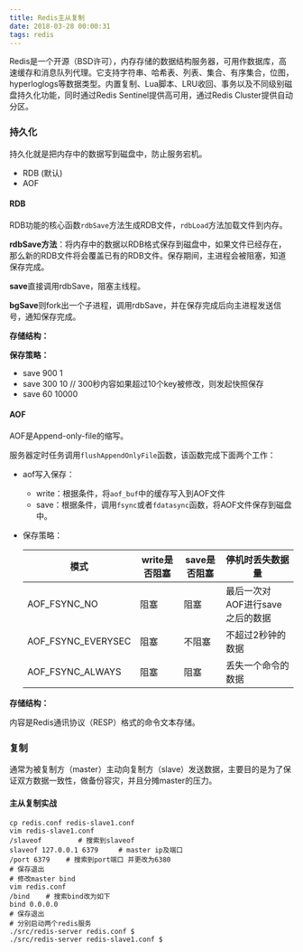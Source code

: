 ```yaml
---
title: Redis主从复制
date: 2018-03-28 00:00:31
tags: redis
---
```


Redis是一个开源（BSD许可），内存存储的数据结构服务器，可用作数据库，高速缓存和消息队列代理。它支持字符串、哈希表、列表、集合、有序集合，位图，hyperloglogs等数据类型。内置复制、Lua脚本、LRU收回、事务以及不同级别磁盘持久化功能，同时通过Redis Sentinel提供高可用，通过Redis Cluster提供自动分区。

<!--more-->

### 持久化

持久化就是把内存中的数据写到磁盘中，防止服务宕机。

* RDB   (默认)
* AOF

#### RDB

RDB功能的核心函数`rdbSave`方法生成RDB文件，`rdbLoad`方法加载文件到内存。

**rdbSave方法**：将内存中的数据以RDB格式保存到磁盘中，如果文件已经存在，那么新的RDB文件将会覆盖已有的RDB文件。保存期间，主进程会被阻塞，知道保存完成。

**save**直接调用rdbSave，阻塞主线程。

**bgSave**则fork出一个子进程，调用rdbSave，并在保存完成后向主进程发送信号，通知保存完成。

**存储结构：**



**保存策略：**

* save  900   1
* save   300   10     // 300秒内容如果超过10个key被修改，则发起快照保存
* save  60  10000 



#### AOF

AOF是Append-only-file的缩写。

服务器定时任务调用`flushAppendOnlyFile`函数，该函数完成下面两个工作：

* aof写入保存：

  * write：根据条件，将`aof_buf`中的缓存写入到AOF文件
  * save：根据条件，调用`fsync`或者`fdatasync`函数，将AOF文件保存到磁盘中。

* 保存策略：

  | 模式               | write是否阻塞 | save是否阻塞 | 停机时丢失数据量                |
  | ------------------ | ------------- | ------------ | ------------------------------- |
  | AOF_FSYNC_NO       | 阻塞          | 阻塞         | 最后一次对AOF进行save之后的数据 |
  | AOF_FSYNC_EVERYSEC | 阻塞          | 不阻塞       | 不超过2秒钟的数据               |
  | AOF_FSYNC_ALWAYS   | 阻塞          | 阻塞         | 丢失一个命令的数据              |

**存储结构：**

内容是Redis通讯协议（RESP）格式的命令文本存储。



### 复制

通常为被复制方（master）主动向复制方（slave）发送数据，主要目的是为了保证双方数据一致性，做备份容灾，并且分摊master的压力。



#### 主从复制实战

```shell
cp redis.conf redis-slave1.conf
vim redis-slave1.conf
/slaveof         # 搜索到slaveof
slaveof 127.0.0.1 6379     # master ip及端口
/port 6379    # 搜索到port端口 并更改为6380
# 保存退出
# 修改master bind
vim redis.conf
/bind    # 搜索bind改为如下
bind 0.0.0.0
# 保存退出
# 分别启动两个redis服务
./src/redis-server redis.conf $
./src/redis-server redis-slave1.conf $
```

